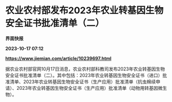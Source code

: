 # 农业农村部发布2023年农业转基因生物安全证书批准清单（二）
**界面快报**

**2023-10-17 07:12**

**https://www.jiemian.com/article/10239697.html**

据农业农村部官网10月17日消息，农业农村部科教司发布2023年农业转基因生物安全证书批准清单（二）。其中包括：2023年农业转基因生物安全证书（进口）批准清单、2023年农业转基因生物安全证书（生产应用）批准清单（抗虫棉续申请）、2023年农业转基因生物安全证书（生产应用）批准清单（动物用转基因微生物）。